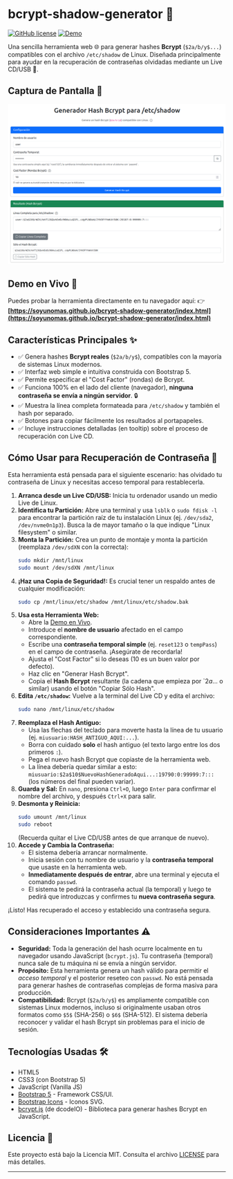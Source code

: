 # bcrypt-shadow-generator 🔑

[![GitHub license](https://img.shields.io/badge/license-MIT-blue.svg)](https://github.com/soyunomas/bcrypt-shadow-generator/blob/main/LICENSE)
[![Demo](https://img.shields.io/badge/Demo-Live-brightgreen)](https://soyunomas.github.io/bcrypt-shadow-generator/index.html)

Una sencilla herramienta web 🌐 para generar hashes **Bcrypt** (`$2a/b/y$...`) compatibles con el archivo `/etc/shadow` de Linux. Diseñada principalmente para ayudar en la recuperación de contraseñas olvidadas mediante un Live CD/USB 🐧.

## Captura de Pantalla 📸

![Captura de pantalla de bcrypt-shadow-generator](screenshot.png)

## Demo en Vivo 🚀

Puedes probar la herramienta directamente en tu navegador aquí:
👉 **[https://soyunomas.github.io/bcrypt-shadow-generator/index.html](https://soyunomas.github.io/bcrypt-shadow-generator/index.html)**

## Características Principales ✨

*   ✅ Genera hashes **Bcrypt reales** (`$2a/b/y$`), compatibles con la mayoría de sistemas Linux modernos.
*   ✅ Interfaz web simple e intuitiva construida con Bootstrap 5.
*   ✅ Permite especificar el "Cost Factor" (rondas) de Bcrypt.
*   ✅ Funciona 100% en el lado del cliente (navegador), **ninguna contraseña se envía a ningún servidor**. 🔒
*   ✅ Muestra la línea completa formateada para `/etc/shadow` y también el hash por separado.
*   ✅ Botones para copiar fácilmente los resultados al portapapeles.
*   ✅ Incluye instrucciones detalladas (en tooltip) sobre el proceso de recuperación con Live CD.

## Cómo Usar para Recuperación de Contraseña 📝

Esta herramienta está pensada para el siguiente escenario: has olvidado tu contraseña de Linux y necesitas acceso temporal para restablecerla.

1.  **Arranca desde un Live CD/USB:** Inicia tu ordenador usando un medio Live de Linux.
2.  **Identifica tu Partición:** Abre una terminal y usa `lsblk` o `sudo fdisk -l` para encontrar la partición raíz de tu instalación Linux (ej. `/dev/sda2`, `/dev/nvme0n1p3`). Busca la de mayor tamaño o la que indique "Linux filesystem" o similar.
3.  **Monta la Partición:** Crea un punto de montaje y monta la partición (reemplaza `/dev/sdXN` con la correcta):
    ```bash
    sudo mkdir /mnt/linux
    sudo mount /dev/sdXN /mnt/linux
    ```
4.  **¡Haz una Copia de Seguridad!:** Es crucial tener un respaldo antes de cualquier modificación:
    ```bash
    sudo cp /mnt/linux/etc/shadow /mnt/linux/etc/shadow.bak
    ```
5.  **Usa esta Herramienta Web:**
    *   Abre la [Demo en Vivo](https://soyunomas.github.io/bcrypt-shadow-generator/index.html).
    *   Introduce el **nombre de usuario** afectado en el campo correspondiente.
    *   Escribe una **contraseña temporal simple** (ej. `reset123` o `tempPass`) en el campo de contraseña. ¡Asegúrate de recordarla!
    *   Ajusta el "Cost Factor" si lo deseas (10 es un buen valor por defecto).
    *   Haz clic en "Generar Hash Bcrypt".
    *   Copia el **Hash Bcrypt** resultante (la cadena que empieza por `$2a$... o similar) usando el botón "Copiar Sólo Hash".
6.  **Edita `/etc/shadow`:** Vuelve a la terminal del Live CD y edita el archivo:
    ```bash
    sudo nano /mnt/linux/etc/shadow
    ```
7.  **Reemplaza el Hash Antiguo:**
    *   Usa las flechas del teclado para moverte hasta la línea de tu usuario (ej. `miusuario:HASH_ANTIGUO_AQUI:...`).
    *   Borra con cuidado **solo** el hash antiguo (el texto largo entre los dos primeros `:`).
    *   Pega el nuevo hash Bcrypt que copiaste de la herramienta web.
    *   La línea debería quedar similar a esto: `miusuario:$2a$10$NuevoHashGeneradoAqui...:19790:0:99999:7:::` (los números del final pueden variar).
8.  **Guarda y Sal:** En `nano`, presiona `Ctrl+O`, luego `Enter` para confirmar el nombre del archivo, y después `Ctrl+X` para salir.
9.  **Desmonta y Reinicia:**
    ```bash
    sudo umount /mnt/linux
    sudo reboot
    ```
    (Recuerda quitar el Live CD/USB antes de que arranque de nuevo).
10. **Accede y Cambia la Contraseña:**
    *   El sistema debería arrancar normalmente.
    *   Inicia sesión con tu nombre de usuario y la **contraseña temporal** que usaste en la herramienta web.
    *   **Inmediatamente después de entrar**, abre una terminal y ejecuta el comando `passwd`.
    *   El sistema te pedirá la contraseña actual (la temporal) y luego te pedirá que introduzcas y confirmes tu **nueva contraseña segura**.

¡Listo! Has recuperado el acceso y establecido una contraseña segura.

## Consideraciones Importantes ⚠️

*   **Seguridad:** Toda la generación del hash ocurre localmente en tu navegador usando JavaScript (`bcrypt.js`). Tu contraseña (temporal) nunca sale de tu máquina ni se envía a ningún servidor.
*   **Propósito:** Esta herramienta genera un hash válido para permitir el *acceso temporal* y el posterior reseteo con `passwd`. No está pensada para generar hashes de contraseñas complejas de forma masiva para producción.
*   **Compatibilidad:** Bcrypt (`$2a/b/y$`) es ampliamente compatible con sistemas Linux modernos, incluso si originalmente usaban otros formatos como `$5$` (SHA-256) o `$6$` (SHA-512). El sistema debería reconocer y validar el hash Bcrypt sin problemas para el inicio de sesión.

## Tecnologías Usadas 🛠️

*   HTML5
*   CSS3 (con Bootstrap 5)
*   JavaScript (Vanilla JS)
*   [Bootstrap 5](https://getbootstrap.com/) - Framework CSS/UI.
*   [Bootstrap Icons](https://icons.getbootstrap.com/) - Iconos SVG.
*   [bcrypt.js](https://github.com/dcodeIO/bcrypt.js) (de dcodeIO) - Biblioteca para generar hashes Bcrypt en JavaScript.

## Licencia 📄

Este proyecto está bajo la Licencia MIT. Consulta el archivo [LICENSE](LICENSE) para más detalles.

---
